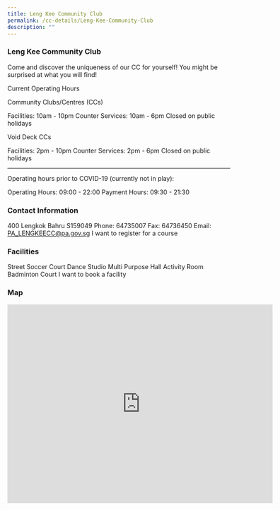 ```yaml
---
title: Leng Kee Community Club
permalink: /cc-details/Leng-Kee-Community-Club
description: ""
---
```

### Leng Kee Community Club

Come and discover the uniqueness of our CC for yourself! You might be surprised at what you will find!

Current Operating Hours

Community Clubs/Centres (CCs)

Facilities: 10am - 10pm
Counter Services: 10am - 6pm
Closed on public holidays

Void Deck CCs

Facilities: 2pm - 10pm
Counter Services: 2pm - 6pm
Closed on public holidays

-------

Operating hours prior to COVID-19 (currently not in play):

Operating Hours: 09:00 - 22:00
Payment Hours: 09:30 - 21:30

### Contact Information
400 Lengkok Bahru S159049
Phone: 64735007
Fax: 64736450
Email: PA_LENGKEECC@pa.gov.sg
I want to register for a course

### Facilities
Street Soccer Court
Dance Studio
Multi Purpose Hall
Activity Room
Badminton Court
I want to book a facility

### Map
<iframe src="https://www.google.com/maps/embed?pb=!1m18!1m12!1m3!1d3988.8074452290275!2d103.81213311533119!3d1.2897899621233353!2m3!1f0!2f0!3f0!3m2!1i1024!2i768!4f13.1!3m3!1m2!1s0x31da1a2cb7e28967%3A0x96a0c739b7667654!2sLeng%20Kee%20Community%20Club!5e0!3m2!1sen!2ssg!4v1661240469219!5m2!1sen!2ssg" width="600" height="450" style="border:0;" allowfullscreen="" loading="lazy" ></iframe>